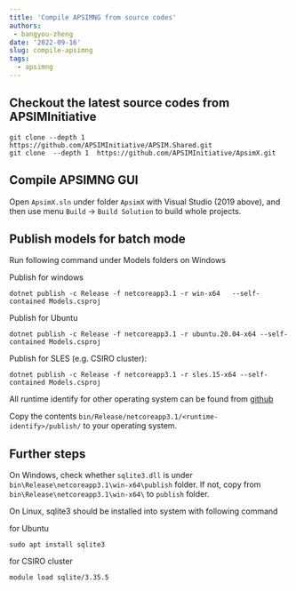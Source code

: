 ```yaml
---
title: 'Compile APSIMNG from source codes'
authors: 
 - bangyou-zheng
date: '2022-09-16'
slug: compile-apsimng
tags:
  - apsimng
---
```





## Checkout the latest source codes from APSIMInitiative

```
git clone --depth 1 https://github.com/APSIMInitiative/APSIM.Shared.git
git clone  --depth 1  https://github.com/APSIMInitiative/ApsimX.git
```

## Compile APSIMNG GUI 

Open `ApsimX.sln` under folder `ApsimX` with Visual Studio (2019 above), and then use menu `Build` -> `Build Solution` to build whole projects.

## Publish models for batch mode

Run following command under Models folders on Windows

Publish for windows

```
dotnet publish -c Release -f netcoreapp3.1 -r win-x64   --self-contained Models.csproj
```

Publish for Ubuntu

```
dotnet publish -c Release -f netcoreapp3.1 -r ubuntu.20.04-x64 --self-contained Models.csproj
```

Publish for SLES (e.g. CSIRO cluster):

```
dotnet publish -c Release -f netcoreapp3.1 -r sles.15-x64 --self-contained Models.csproj
```

All runtime identify for other operating system can be found from [github](https://github.com/dotnet/runtime/blob/main/src/libraries/Microsoft.NETCore.Platforms/src/runtime.json)

Copy the contents `bin/Release/netcoreapp3.1/<runtime-identify>/publish/` to your operating system.

## Further steps 

On Windows, check whether `sqlite3.dll` is under `bin\Release\netcoreapp3.1\win-x64\publish`  folder. If not, copy from `bin\Release\netcoreapp3.1\win-x64\` to `publish` folder.

On Linux, sqlite3 should be installed into system with following command

for Ubuntu

```
sudo apt install sqlite3
```

for CSIRO cluster

```
module load sqlite/3.35.5
```
